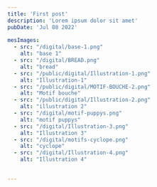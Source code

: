 ```yaml
---
title: 'First post'
description: 'Lorem ipsum dolor sit amet'
pubDate: 'Jul 08 2022'
    
mesImages:
  - src: "/digital/base-1.png"
    alt: "base 1"
  - src: "/digital/BREAD.png"
    alt: "bread"
  - src: "/public/digital/Illustration-1.png"
    alt: "Illustration-1"
  - src: "/public/digital/MOTIF-BOUCHE-2.png"
    alt: "Motif bouche"
  - src: "/public/digital/Illustration-2.png"
    alt: "illustration 2"
  - src: "/digital/motif-puppys.png"
    alt: "motif puppys"
  - src: "/digital/Illustration-3.png"
    alt: "Illustration 3"
  - src: "/digital/motifs-cyclope.png"
    alt: "cyclope"
  - src: "/digital/Illustration-4.png"
    alt: "Illustration 4"

    
---
```


<div>

</div>

